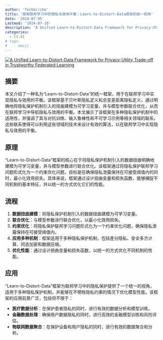 ```yaml
---
author: 'TechScribe'
title: '探索联邦学习中的隐私与效用平衡：Learn-to-Distort-Data框架的统一视角'
date: '2024-07-05'
Lastmod: '2024-07-10'
description: 'A Unified Learn-to-Distort-Data Framework for Privacy-Utility Trade-off in Trustworthy Federated Learning'
categories:
  - CS.AI
# tags:
#   - emoji
---
```


[![A Unified Learn-to-Distort-Data Framework for Privacy-Utility Trade-off in Trustworthy Federated Learning](https://arxiv-research-1301205113.cos.ap-guangzhou.myqcloud.com/images/2407.04751v2.pdf_0.jpg)](https://arxiv.org/abs/2407.04751v2)

## 摘要

本文介绍了一种名为“Learn-to-Distort-Data”的统一框架，用于在联邦学习中实现隐私与效用的平衡。该框架基于贝叶斯隐私定义和总变差距离隐私定义，通过明确地将隐私保护机制引入的扭曲建模为可学习变量，并与模型参数联合优化，从而在联邦学习中导航隐私与效用的平衡。本文展示了该框架在多种隐私保护机制中的适用性，并强调了其与对抗训练、输入鲁棒性和不可学习示例等相关领域的联系，这些联系使得可以利用这些领域的技术来设计有效的算法，以在联邦学习中实现隐私与效用的平衡。<!--more-->

## 原理

“Learn-to-Distort-Data”框架的核心在于将隐私保护机制引入的数据扭曲明确地建模为可学习变量，并与模型参数进行联合优化。该框架通过将隐私保护联邦学习问题形式化为一个约束优化问题，目标是在确保隐私泄露保持在可接受阈值内的同时，最小化效用损失。具体来说，框架通过设计扭曲变量和损失函数，能够捕捉不同机制的基本特征，并以统一的方式优化它们的性能。

## 流程

1. **数据扭曲建模**：将隐私保护机制引入的数据扭曲建模为可学习变量。
2. **联合优化**：与模型参数进行联合优化，以最小化效用损失。
3. **约束优化**：将隐私保护联邦学习问题形式化为一个约束优化问题，确保隐私泄露保持在可接受阈值内。
4. **应用多种机制**：框架适用于多种隐私保护机制，包括差分隐私、安全多方计算、同态加密和数据压缩。
5. **优化性能**：通过设计扭曲变量和损失函数，以统一的方式优化不同机制的性能。

## 应用

“Learn-to-Distort-Data”框架为联邦学习中的隐私保护提供了一个统一的视角，适用于多种隐私保护机制，并能够在不牺牲隐私约束的情况下优化模型性能。该框架的应用前景广泛，包括但不限于：
- **医疗数据分析**：在保护患者隐私的同时，进行有效的数据分析和模型训练。
- **金融数据处理**：确保用户数据隐私的同时，进行高效的金融模型训练和风险评估。
- **物联网数据聚合**：在保护设备和用户隐私的同时，进行有效的数据聚合和分析。